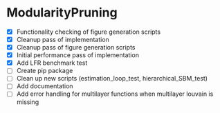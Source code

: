 # ModularityPruning

- [X] Functionality checking of figure generation scripts
- [X] Cleanup pass of implementation
- [X] Cleanup pass of figure generation scripts
- [X] Initial performance pass of implementation
- [X] Add LFR benchmark test
- [ ] Create pip package
- [ ] Clean up new scripts (estimation_loop_test, hierarchical_SBM_test)
- [ ] Add documentation
- [ ] Add error handling for multilayer functions when multilayer louvain is missing
